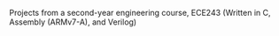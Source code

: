Projects from a second-year engineering course, ECE243 (Written in C, Assembly (ARMv7-A), and Verilog)

